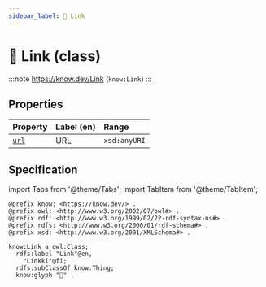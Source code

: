 ```yaml
---
sidebar_label: 🔗 Link
---
```


# 🔗 Link (class)

:::note
https://know.dev/Link
(`know:Link`)
:::

## Properties

| Property          | Label (en)     | Range                    |
| :---------------- | :------------- | :----------------------- |
| [`url`]           | URL            | `xsd:anyURI`             |

## Specification

import Tabs from '@theme/Tabs';
import TabItem from '@theme/TabItem';

<Tabs>
<TabItem value="turtle" label="Turtle">

```turtle
@prefix know: <https://know.dev/> .
@prefix owl: <http://www.w3.org/2002/07/owl#> .
@prefix rdf: <http://www.w3.org/1999/02/22-rdf-syntax-ns#> .
@prefix rdfs: <http://www.w3.org/2000/01/rdf-schema#> .
@prefix xsd: <http://www.w3.org/2001/XMLSchema#> .

know:Link a owl:Class;
  rdfs:label "Link"@en,
    "Linkki"@fi;
  rdfs:subClassOf know:Thing;
  know:glyph "🔗" .

```

</TabItem>
</Tabs>

[`Link`]: /Link
[`url`]: /url
